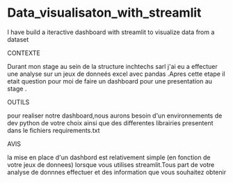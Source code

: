 # Data_visualisaton_with_streamlit
I have build a iteractive dashboard with streamlit to visualize data from a dataset

CONTEXTE

Durant mon stage au sein de la structure inchtechs sarl j'ai eu a effectuer une analyse  sur un jeux de donneés excel
avec pandas .Apres cette etape il etait question pour moi de faire un dashboard pour une presentation au stage .

OUTILS

pour realiser notre dashboard,nous aurons besoin d'un environnements de dev python de votre choix
ainsi que des differentes librairies presentent dans le fichiers requirements.txt


AVIS

la mise en place d'un dashbord est relativement simple (en fonction de votre jeux de donnees) lorsque vous 
utilises streamlit.Tous part de votre analyse de donnnes effectuer et des information que vous souhaitez obtenir 
